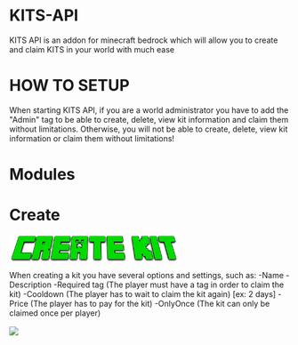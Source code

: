 # KITS-API
KITS API is an addon for minecraft bedrock which will allow you to create and claim KITS in your world with much ease

# HOW TO SETUP
When starting KITS API, if you are a world administrator you have to add the "Admin" tag to be able to create, delete, view kit information and claim them without limitations. Otherwise, you will not be able to create, delete, view kit information or claim them without limitations!

# Modules

# Create
<a href="https://www.youtube.com/channel/UCcb6TseFTpboFwgZM737IGA" target="blank"><img align="center" src="KITS API v2.3 RP/textures/emojis/CREATE KIT.png" height="50" /></a>

When creating a kit you have several options and settings, such as:
-Name
-Description
-Required tag (The player must have a tag in order to claim the kit)
-Cooldown (The player has to wait to claim the kit again) [ex: 2 days]
-Price (The player has to pay for the kit)
-OnlyOnce (The kit can only be claimed once per player)

<a href="https://www.youtube.com/channel/UCcb6TseFTpboFwgZM737IGA" target="blank"><img align="center" src="https://upload.wikimedia.org/wikipedia/commons/e/ef/Youtube_logo.png" height="50" /></a>
